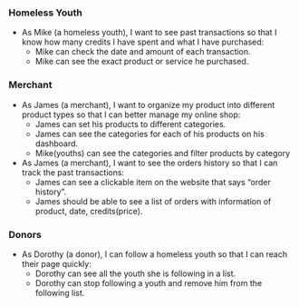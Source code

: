 ### Homeless Youth

- As Mike (a homeless youth), I want to see past transactions so that I know how many credits I have spent and what I have purchased:
  - Mike can check the date and amount of each transaction.
  - Mike can see the exact product or service he purchased.

### Merchant

- As James (a merchant), I want to organize my product into different product types so that I can better manage my online shop:
  - James can set his products to different categories.
  - James can see the categories for each of his products on his dashboard.
  - Mike(youths) can see the categories and filter products by category
- As James (a merchant), I want to see the orders history so that I can track the past transactions:
  - James can see a clickable item on the website that says “order history”.
  - James should be able to see a list of orders with information of product, date, credits(price).

### Donors

- As Dorothy (a donor), I can follow a homeless youth so that I can reach their page quickly:
  - Dorothy can see all the youth she is following in a list.
  - Dorothy can stop following a youth and remove him from the following list.
